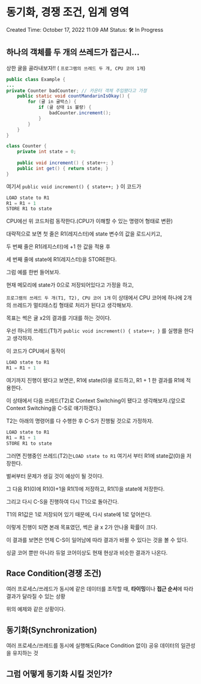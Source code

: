 # 동기화, 경쟁 조건, 임계 영역

Created Time: October 17, 2022 11:09 AM
Status: 🛠 In Progress

## 하나의 객체를 두 개의 쓰레드가 접근시…

상한 귤을 골라내보자!! ( `프로그램의 쓰레드 두 개, CPU 코어 1개`)

```java
public class Example {
...
private Counter badCounter; // 카운터 객체 주입됐다고 가정
	public static void countMandarinIsOkay() {
		for (귤 in 귤박스) {
			if (귤 상태 is 불량) {
				badCounter.increment();
			}
		}
	}
}

class Counter {
	private int state = 0;
	
	public void increment() { state++; }
	public int get() { return state; }
}
```

여기서 `public void increment() { state++; }` 이 코드가 

```nasm
LOAD state to R1
R1 = R1 + 1 
STORE R1 to state
```

CPU에선 위 코드처럼 동작한다.(CPU가 이해할 수 있는 명령어 형태로 변환)

대략적으로 보면 첫 줄은 R1(레지스터)에 state 변수의 값을 로드시키고,

두 번째 줄은 R1(레지스터)에 +1 한 값을 적용 후

세 번째 줄에 state에 R1(레지스터)을 STORE한다.

그럼 예를 한번 들어보자.

현재 메모리에 state가 0으로 저장되어있다고 가정을 하고,

 `프로그램의 쓰레드 두 개(T1, T2), CPU 코어 1개` 이 상태에서 CPU 코어에 하나에 2개의 쓰레드가 멀티태스킹 형태로 처리가 된다고 생각해보자.

목표는 썩은 귤 x2의 결과를 기대를 하는 것이다.

우선 하나의 쓰레드(T1)가 `public void increment() { state++; }` 를 실행을 한다고 생각하자.

이 코드가 CPU에서 동작이

```nasm
LOAD state to R1
R1 = R1 + 1 
```

여기까지 진행이 됐다고 보면은, R1에 state(0)을 로드하고, R1 + 1 한 결과를 R1에 적용한다.

이 상태에서 다음 쓰레드(T2)로 Context Switching이 됐다고 생각해보자.(앞으로 Context Switching을 C-S로 얘기하겠다.)

T2는 아래의 명령어를 다 수행한 후 C-S가 진행될 것으로 가정하자.

```nasm
LOAD state to R1
R1 = R1 + 1 
STORE R1 to state
```

그러면  진행중인 쓰레드(T2)는`LOAD state to R1` 여기서 부터 R1에 state값(0)을 저장한다.

벌써부터 문제가 생길 것이 예상이 될 것이다.

그 다음 R1(0)에 R1(0)+1을 R1(1)에 저장하고, R1(1)을 state에 저장한다.

그리고 다시 C-S을 진행하여 다시 T1으로 돌아간다.

T1의 R1값은 1로 저장되어 있기 때문에, 다시 state에 1로 덮어쓴다.

이렇게 진행이 되면 본래 목표였던, 썩은 귤 x 2가 안나올 확률이 크다.

이 결과를 보면은 언제 C-S이 일어남에 따라 결과가 바뀔 수 있다는 것을 볼 수 있다.

싱글 코어 뿐만 아니라 듀얼 코어이상도 현재 현상과 비슷한 결과가 나온다.

## Race Condition(경쟁 조건)

여러 프로세스/쓰레드가 동시에 같은 데이터를 조작할 때, **타이밍**이나 **접근 순서**에 따라 결과가 달라질 수 있는 상황

위의 예제와 같은 상황이다.

## 동기화(Synchronization)

여러 프로세스/쓰레드를 동시에 실행해도(Race Condition 없이) 공유 데이터의 일관성을 유지하는 것

## 그럼 어떻게 동기화 시킬 것인가?